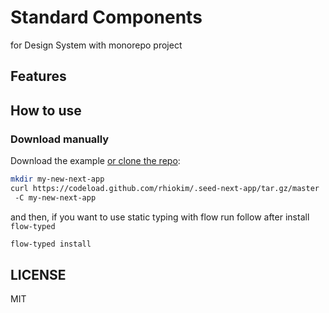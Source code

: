 # Standard Components

for Design System with monorepo project

## Features

## How to use

### Download manually

Download the example [or clone the repo](https://github.com/rhiokim/.seed-design-system-react):

```bash
mkdir my-new-next-app
curl https://codeload.github.com/rhiokim/.seed-next-app/tar.gz/master | tar -xz --strip=1
 -C my-new-next-app
```

and then, if you want to use static typing with flow run follow after install `flow-typed`

```bash
flow-typed install
```

## LICENSE

MIT
